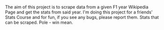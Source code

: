 The aim of this project is to scrape data from a given F1 year Wikipedia Page and get the stats from said year.
I'm doing this project for a friends' Stats Course and for fun, if you see any bugs, please report them.
Stats that can be scraped.
Pole - win mean.	
